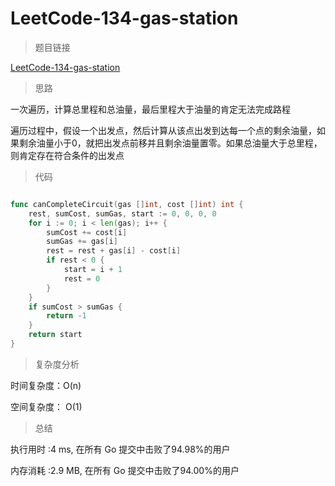 # LeetCode-134-gas-station

> 题目链接

[LeetCode-134-gas-station](https://leetcode-cn.com/problems/gas-station/)

> 思路

一次遍历，计算总里程和总油量，最后里程大于油量的肯定无法完成路程

遍历过程中，假设一个出发点，然后计算从该点出发到达每一个点的剩余油量，如果剩余油量小于0，就把出发点前移并且剩余油量置零。如果总油量大于总里程，则肯定存在符合条件的出发点

> 代码

```go

func canCompleteCircuit(gas []int, cost []int) int {
    rest, sumCost, sumGas, start := 0, 0, 0, 0
    for i := 0; i < len(gas); i++ {
        sumCost += cost[i]
        sumGas += gas[i]
        rest = rest + gas[i] - cost[i]
        if rest < 0 {
            start = i + 1
            rest = 0
        }
    }
    if sumCost > sumGas {
        return -1
    }
    return start
}


```

> 复杂度分析

时间复杂度：O(n)

空间复杂度： O(1)


> 总结

执行用时 :4 ms, 在所有 Go 提交中击败了94.98%的用户

内存消耗 :2.9 MB, 在所有 Go 提交中击败了94.00%的用户


